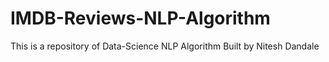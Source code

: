 # IMDB-Reviews-NLP-Algorithm
This is a repository of Data-Science NLP Algorithm
Built by Nitesh Dandale

